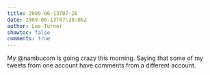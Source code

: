 ```yaml
---
title: 2009-06-13T07-28
date: 2009-06-13T07:28:05Z
author: Lee Turner
showtoc: false
comments: true
---
```


My @nambucom is going crazy this morning.  Saying that some of my tweets from one account have comments from a different account.

